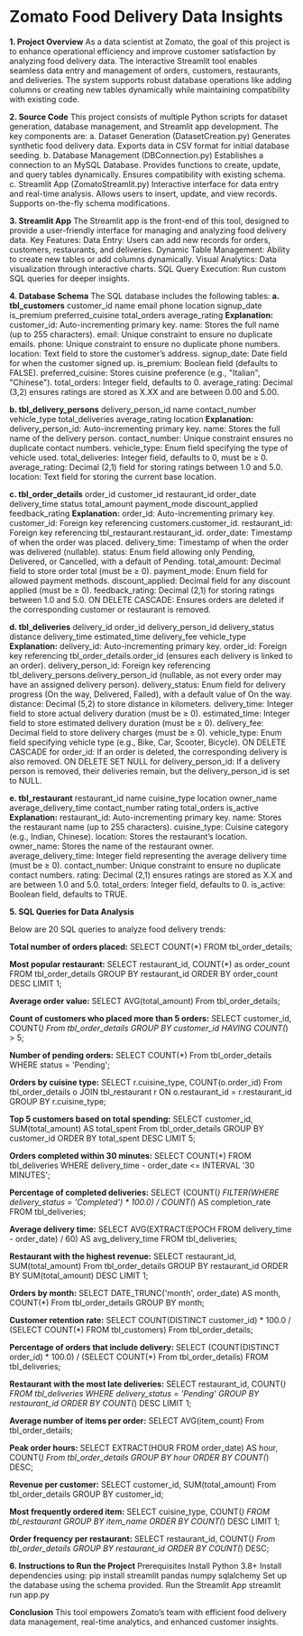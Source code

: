 # Zomato Food Delivery Data Insights
**1. Project Overview**
As a data scientist at Zomato, the goal of this project is to enhance operational efficiency and improve customer satisfaction by analyzing food delivery data. The interactive Streamlit tool enables seamless data entry and management of orders, customers, restaurants, and deliveries. The system supports robust database operations like adding columns or creating new tables dynamically while maintaining compatibility with existing code.


**2. Source Code**
This project consists of multiple Python scripts for dataset generation, database management, and Streamlit app development. The key components are:
a. Dataset Generation (DatasetCreation.py)
Generates synthetic food delivery data.
Exports data in CSV format for initial database seeding.
b. Database Management (DBConnection.py)
Establishes a connection to an MySQL Database.
Provides functions to create, update, and query tables dynamically.
Ensures compatibility with existing schema.
c. Streamlit App (ZomatoStreamlit.py)
Interactive interface for data entry and real-time analysis.
Allows users to insert, update, and view records.
Supports on-the-fly schema modifications.


**3. Streamlit App**
The Streamlit app is the front-end of this tool, designed to provide a user-friendly interface for managing and analyzing food delivery data.
Key Features:
Data Entry: Users can add new records for orders, customers, restaurants, and deliveries.
Dynamic Table Management: Ability to create new tables or add columns dynamically.
Visual Analytics: Data visualization through interactive charts.
SQL Query Execution: Run custom SQL queries for deeper insights.
 
 
**4. Database Schema**
The SQL database includes the following tables:
**a. tbl_customers**
       customer_id
       name
       email
       phone
       location
       signup_date
       is_premium
       preferred_cuisine
       total_orders
       average_rating
**Explanation:**
customer_id: Auto-incrementing primary key.
name: Stores the full name (up to 255 characters).
email: Unique constraint to ensure no duplicate emails.
phone: Unique constraint to ensure no duplicate phone numbers.
location: Text field to store the customer’s address.
signup_date: Date field for when the customer signed up.
is_premium: Boolean field (defaults to FALSE).
preferred_cuisine: Stores cuisine preference (e.g., "Italian", "Chinese").
total_orders: Integer field, defaults to 0.
average_rating: Decimal (3,2) ensures ratings are stored as X.XX and are between 0.00 and 5.00.

 
**b. tbl_delivery_persons**
     delivery_person_id
     name
     contact_number
     vehicle_type
     total_deliveries
     average_rating
     location
**Explanation:**
delivery_person_id: Auto-incrementing primary key.
name: Stores the full name of the delivery person.
contact_number: Unique constraint ensures no duplicate contact numbers.
vehicle_type: Enum field specifying the type of vehicle used.
total_deliveries: Integer field, defaults to 0, must be ≥ 0.
average_rating: Decimal (2,1) field for storing ratings between 1.0 and 5.0.
location: Text field for storing the current base location.
 
**c. tbl_order_details**
   order_id
   customer_id
   restaurant_id
   order_date
   delivery_time
   status
   total_amount
   payment_mode
   discount_applied
   feedback_rating
**Explanation:**
order_id: Auto-incrementing primary key.
customer_id: Foreign key referencing customers.customer_id.
restaurant_id: Foreign key referencing tbl_restaurant.restaurant_id.
order_date: Timestamp of when the order was placed.
delivery_time: Timestamp of when the order was delivered (nullable).
status: Enum field allowing only Pending, Delivered, or Cancelled, with a default of Pending.
total_amount: Decimal field to store order total (must be ≥ 0).
payment_mode: Enum field for allowed payment methods.
discount_applied: Decimal field for any discount applied (must be ≥ 0).
feedback_rating: Decimal (2,1) for storing ratings between 1.0 and 5.0.
ON DELETE CASCADE: Ensures orders are deleted if the corresponding customer or restaurant is removed.

**d. tbl_deliveries**
   delivery_id
   order_id
   delivery_person_id
   delivery_status
   distance
   delivery_time
   estimated_time
   delivery_fee
   vehicle_type
**Explanation:**
delivery_id: Auto-incrementing primary key.
order_id: Foreign key referencing tbl_order_details.order_id (ensures each delivery is linked to an order).
delivery_person_id: Foreign key referencing tbl_delivery_persons.delivery_person_id (nullable, as not every order may have an assigned delivery person).
delivery_status: Enum field for delivery progress (On the way, Delivered, Failed), with a default value of On the way.
distance: Decimal (5,2) to store distance in kilometers.
delivery_time: Integer field to store actual delivery duration (must be ≥ 0).
estimated_time: Integer field to store estimated delivery duration (must be ≥ 0).
delivery_fee: Decimal field to store delivery charges (must be ≥ 0).
vehicle_type: Enum field specifying vehicle type (e.g., Bike, Car, Scooter, Bicycle).
ON DELETE CASCADE for order_id: If an order is deleted, the corresponding delivery is also removed.
ON DELETE SET NULL for delivery_person_id: If a delivery person is removed, their deliveries remain, but the delivery_person_id is set to NULL.
 
**e. tbl_restaurant**
    restaurant_id
    name
    cuisine_type
    location
    owner_name
    average_delivery_time
    contact_number
    rating
    total_orders
    is_active
**Explanation:**
restaurant_id: Auto-incrementing primary key.
name: Stores the restaurant name (up to 255 characters).
cuisine_type: Cuisine category (e.g., Indian, Chinese).
location: Stores the restaurant’s location.
owner_name: Stores the name of the restaurant owner.
average_delivery_time: Integer field representing the average delivery time (must be ≥ 0).
contact_number: Unique constraint to ensure no duplicate contact numbers.
rating: Decimal (2,1) ensures ratings are stored as X.X and are between 1.0 and 5.0.
total_orders: Integer field, defaults to 0.
is_active: Boolean field, defaults to TRUE.

**5. SQL Queries for Data Analysis**

Below are 20 SQL queries to analyze food delivery trends:

**Total number of orders placed:**
SELECT COUNT(*) FROM tbl_order_details;

**Most popular restaurant:**
SELECT restaurant_id, COUNT(*) as order_count FROM tbl_order_details GROUP BY restaurant_id ORDER BY order_count DESC LIMIT 1;

**Average order value:**
SELECT AVG(total_amount) From tbl_order_details;

**Count of customers who placed more than 5 orders:**
SELECT customer_id, COUNT(*) From tbl_order_details GROUP BY customer_id HAVING COUNT(*) > 5;

**Number of pending orders:**
SELECT COUNT(*) From tbl_order_details WHERE status = 'Pending';

**Orders by cuisine type:**
SELECT r.cuisine_type, COUNT(o.order_id) From tbl_order_details o JOIN tbl_restaurant r ON o.restaurant_id = r.restaurant_id GROUP BY r.cuisine_type;

**Top 5 customers based on total spending:**
SELECT customer_id, SUM(total_amount) AS total_spent From tbl_order_details GROUP BY customer_id ORDER BY total_spent DESC LIMIT 5;

**Orders completed within 30 minutes:**
SELECT COUNT(*) FROM tbl_deliveries WHERE delivery_time - order_date <= INTERVAL '30 MINUTES';

**Percentage of completed deliveries:**
SELECT (COUNT(*) FILTER(WHERE delivery_status = 'Completed') * 100.0) / COUNT(*) AS completion_rate FROM tbl_deliveries;

**Average delivery time:**
SELECT AVG(EXTRACT(EPOCH FROM delivery_time - order_date) / 60) AS avg_delivery_time FROM tbl_deliveries;

**Restaurant with the highest revenue:**
SELECT restaurant_id, SUM(total_amount) From tbl_order_details GROUP BY restaurant_id ORDER BY SUM(total_amount) DESC LIMIT 1;

**Orders by month:**
SELECT DATE_TRUNC('month', order_date) AS month, COUNT(*) From tbl_order_details GROUP BY month;

**Customer retention rate:**
SELECT COUNT(DISTINCT customer_id) * 100.0 / (SELECT COUNT(*) FROM tbl_customers) From tbl_order_details;

**Percentage of orders that include delivery:**
SELECT (COUNT(DISTINCT order_id) * 100.0) / (SELECT COUNT(*) From tbl_order_details) FROM tbl_deliveries;

**Restaurant with the most late deliveries:**
SELECT restaurant_id, COUNT(*) FROM tbl_deliveries WHERE delivery_status = 'Pending' GROUP BY restaurant_id ORDER BY COUNT(*) DESC LIMIT 1;

**Average number of items per order:**
SELECT AVG(item_count) From tbl_order_details;

**Peak order hours:**
SELECT EXTRACT(HOUR FROM order_date) AS hour, COUNT(*) From tbl_order_details GROUP BY hour ORDER BY COUNT(*) DESC;

**Revenue per customer:**
SELECT customer_id, SUM(total_amount) From tbl_order_details GROUP BY customer_id;

**Most frequently ordered item:**
SELECT cuisine_type, COUNT(*) FROM tbl_restaurant GROUP BY item_name ORDER BY COUNT(*) DESC LIMIT 1;

**Order frequency per restaurant:**
SELECT restaurant_id, COUNT(*) From tbl_order_details GROUP BY restaurant_id ORDER BY COUNT(*) DESC;

 
**6. Instructions to Run the Project**
Prerequisites
Install Python 3.8+
Install dependencies using:
pip install streamlit pandas numpy sqlalchemy
Set up the database using the schema provided.
Run the Streamlit App
streamlit run app.py


**Conclusion**
This tool empowers Zomato’s team with efficient food delivery data management, real-time analytics, and enhanced customer insights.
 


